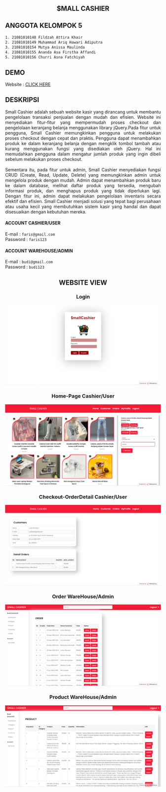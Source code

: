 <div align="center">

## $MALL CASHIER

</div>

## ANGGOTA KELOMPOK 5
```
1. 21081010148 Fildzah Attira Khair
2. 21081010149 Muhammad Ariq Hawari Adiputra
3. 21081010154 Mutya Anissa Maulinda
4. 21081010155 Ananda Asa Firstha Affandi
5. 21081010156 Churri Asna Fatchiyah
```

## DEMO 

Website : [CLICK HERE](https://cashiersmall.000webhostapp.com/)

## DESKRIPSI

<div align="justify">

Small Cashier adalah sebuah website kasir yang dirancang untuk membantu pengelolaan transaksi penjualan dengan mudah dan efisien. Website ini menyediakan fitur-fitur yang mempermudah proses checkout dan pengelolaan keranjang belanja menggunakan library jQuery.Pada fitur untuk pengguna, Small Cashier memungkinkan pengguna untuk melakukan proses checkout dengan cepat dan praktis. Pengguna dapat menambahkan produk ke dalam keranjang belanja dengan mengklik tombol tambah atau kurang menggunakan fungsi yang disediakan oleh jQuery. Hal ini memudahkan pengguna dalam mengatur jumlah produk yang ingin dibeli sebelum melakukan proses checkout.<br><br>
Sementara itu, pada fitur untuk admin, Small Cashier menyediakan fungsi CRUD (Create, Read, Update, Delete) yang memungkinkan admin untuk mengelola produk dengan mudah. Admin dapat menambahkan produk baru ke dalam database, melihat daftar produk yang tersedia, mengubah informasi produk, dan menghapus produk yang tidak diperlukan lagi. Dengan fitur ini, admin dapat melakukan pengelolaan inventaris secara efektif dan efisien. Small Cashier menjadi solusi yang tepat bagi perusahaan atau usaha kecil yang membutuhkan sistem kasir yang handal dan dapat disesuaikan dengan kebutuhan mereka.

</div>

#### ACCOUNT CASHIER/USER
E-mail : ```faris@gmail.com```<br>
Password : ```faris123```

#### ACCOUNT WAREHOUSE/ADMIN
E-mail : ```budi@gmail.com```<br>
Password : ```budi123```

<div align="center">
  
## WEBSITE VIEW

### Login
![Halooo](https://github.com/ariqhwari/Tugas-1-pemweb/blob/main/img/login.png)
### Home-Page Cashier/User
![Halooo](https://github.com/ariqhwari/Tugas-1-pemweb/blob/main/img/Cashierindex.png)
### Checkout-OrderDetail Cashier/User
![Halooo](https://github.com/ariqhwari/Tugas-1-pemweb/blob/main/img/orderdetail.png)
### Order WareHouse/Admin
![Halooo](https://github.com/ariqhwari/Tugas-1-pemweb/blob/main/img/orders.png)
### Product WareHouse/Admin
![Halooo](https://github.com/ariqhwari/Tugas-1-pemweb/blob/main/img/product.png)


</div>
